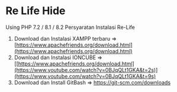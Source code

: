 # Re Life Hide
Using PHP 7.2 / 8.1 / 8.2
Persyaratan Instalasi Re-Life

1. Download dan Instalasi XAMPP terbaru => [https://www.apachefriends.org/download.html](https://www.apachefriends.org/download.html)
2. Download dan Instalasi IONCUBE => [[https://www.apachefriends.org/download.html](https://www.youtube.com/watch?v=0BJqQLt1GKA&t=2s)](https://www.youtube.com/watch?v=0BJqQLt1GKA&t=9s)
3. Download dan Install GitBash => https://git-scm.com/downloads 
